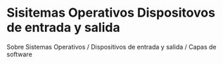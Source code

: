 # Sisitemas Operativos Dispositovos de entrada y salida
Sobre Sistemas Operativos / Dispositivos de entrada y salida / Capas de software
